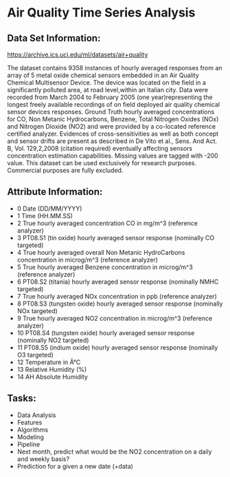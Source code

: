 # Air Quality Time Series Analysis

## Data Set Information:
https://archive.ics.uci.edu/ml/datasets/air+quality

The dataset contains 9358 instances of hourly averaged responses from an array of 5 metal oxide chemical sensors embedded in an Air Quality Chemical Multisensor Device. The device was located on the field in a significantly polluted area, at road level,within an Italian city. Data were recorded from March 2004 to February 2005 (one year)representing the longest freely available recordings of on field deployed air quality chemical sensor devices responses. Ground Truth hourly averaged concentrations for CO, Non Metanic Hydrocarbons, Benzene, Total Nitrogen Oxides (NOx) and Nitrogen Dioxide (NO2) and were provided by a co-located reference certified analyzer. Evidences of cross-sensitivities as well as both concept and sensor drifts are present as described in De Vito et al., Sens. And Act. B, Vol. 129,2,2008 (citation required) eventually affecting sensors concentration estimation capabilities. Missing values are tagged with -200 value. This dataset can be used exclusively for research purposes. Commercial purposes are fully excluded.

## Attribute Information:
- 0 Date (DD/MM/YYYY)
- 1 Time (HH.MM.SS)
- 2 True hourly averaged concentration CO in mg/m^3 (reference analyzer)
- 3 PT08.S1 (tin oxide) hourly averaged sensor response (nominally CO targeted)
- 4 True hourly averaged overall Non Metanic HydroCarbons concentration in microg/m^3 (reference analyzer)
- 5 True hourly averaged Benzene concentration in microg/m^3 (reference analyzer)
- 6 PT08.S2 (titania) hourly averaged sensor response (nominally NMHC targeted)
- 7 True hourly averaged NOx concentration in ppb (reference analyzer)
- 8 PT08.S3 (tungsten oxide) hourly averaged sensor response (nominally NOx targeted)
- 9 True hourly averaged NO2 concentration in microg/m^3 (reference analyzer)
- 10 PT08.S4 (tungsten oxide) hourly averaged sensor response (nominally NO2 targeted)
- 11 PT08.S5 (indium oxide) hourly averaged sensor response (nominally O3 targeted)
- 12 Temperature in Â°C
- 13 Relative Humidity (%)
- 14 AH Absolute Humidity

## Tasks:
* Data Analysis
* Features
* Algorithms
* Modeling
* Pipeline
* Next month, predict what would be the NO2 concentration on a daily and weekly basis?
* Prediction for a given a new date (+data)

